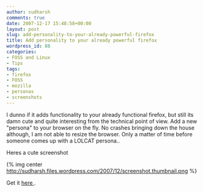 ```yaml
---
author: sudharsh
comments: true
date: 2007-12-17 15:48:58+00:00
layout: post
slug: add-personality-to-your-already-powerful-firefox
title: Add personality to your already powerful firefox
wordpress_id: 88
categories:
- FOSS and Linux
- Tips
tags:
- firefox
- FOSS
- mozilla
- personas
- screenshots
---
```


I dunno if it adds functionality to your already functional firefox, but still its damn cute and quite interesting from the technical point of view. Add a new "persona" to your browser on the fly. No crashes bringing down the house although, I am not able to resize the browser. Only a matter of time before someone comes up with a LOLCAT persona..

Heres a cute screenshot

{% img center http://sudharsh.files.wordpress.com/2007/12/screenshot.thumbnail.png %}

Get it [here ](http://labs.mozilla.com/2007/12/personas-for-firefox/).
